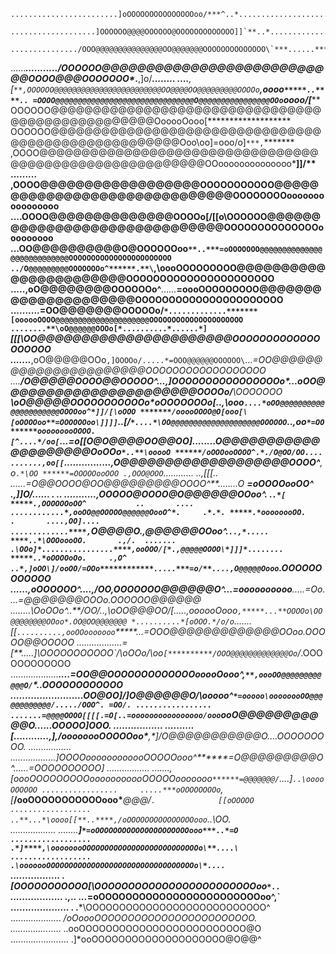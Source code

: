     ........................]oOOOOOOOOOOOOOOOoo/***^..*..............................*****..         
      ...................]OOOOOO@@@@OOOOOO@OOOOOOOOOOOOO]]`**..*............................*****... 
       .............../OOO@@@@@@@@@@@@@@@OO@@@@@@@OOOOOOOOOOOOOO\`***......***.........*****^***....*
......***.........../OOOOOO@@@@@@@@@@@@@@@@@@@@@@@@@@@OOOO@@@OOOOOOO\**********.******,]o/***........
       ....**,[`**,OOOOOO@@@@@@@@@@@@@@@@@@@@@@@@OO@@@@OO@@@@@@@@@OOOOo`**********,oooo`*****..****..
                 =OOOO@@@@@@@@@@@@@@@@@@@@@@@@@@@@@@@O@@@@@@@@@@@@@@@@OOo`*****oooo/[****************
                 OOOOOO@@@@@@@@@@@@@@@@@@@@@@@@@@@@@@@@@@@@@@@@@@@@@@@@@OooooOooo[*******************
                OOOOOO@@@@@@@@@@@@@@@@@@@@@@@@@@@@@@@@@@@@@@@@@@@@@@@@@@@@Ooo\oo]=ooo/o]`***,`*******
              ,OOOO@@@@@@@@@@@@@@@@@@@@@@@@@@@@@@@@@@@@@@@@@@@@@@@@@@@@@@@@OOoooooooooooooo\***]]/\**
  .........  ,OOOO@@@@@@@@@@@@@@@@@@OOOOOOOOOOO@@@@@@@@@@@@@@@@@@@@@@@@@@@@@@OOOOOOOOoooooooooooooooo
         ....OOOO@@@@@@@@@@@@@@OOOOo[/[[o\OOOOOO@@@@@@@@@@@@@@@@@@@@@@@@@@@@@@OOOOOOOOOOOOOOooooooooo
         ...OO@@@@@@@@@@O@OOOOOOoo`**..***=oOOOOOOO@@@@@@@@@@@@@@@@@@@@@@@@@@@OOOOOOOOOOOOOOOOOOOOOOO
         ../O@@@@@@@@@OOOOOOOo^******.**\`,\oooOOOOOOOOO@@@@@@@@@@@@@@@@@@@@@@@OOOOOOOOOOOOOOOOOOOOOO
     .....,oO@@@@@@@@OOOOOOo^***......*******=oooOOOOOOOOO@@@@@@@@@@@@@@@@@@@@@OOOOOOOOOOOOOOOOOOOOOO
..........=OO@@@@@@@OOOOOo/`*.............*******[oooooOOOO@@@@@@@@@@@@@@@@@@@@@OOOOOOOOOOOOOOOOOOOOO
........**\oO@@@@@@OOOo[*..........*......*]`*********[[[\OO@@@@@@@@@@@@@@@@@@@@@@OOOOOOOOOOOOOOOOOOO
.......***,oO@@@@@OOo`,]OOOOo/.....*=OOO@@@@@@OOOOOO\`...*=OO@@@@@@@@@@@@@@@@@@@@@@OOOOOOOOOOOOOOOOOO
....*******/O@@@@@OOOO@@OOOOO^*...,]OOOOOOOOOOOOOOOOo\*...*oOO@@@@@@@@@@@@@@@@@@@@@@OOOOo/***\OOOOOOO
**********\oO@@@@@OOOOOOOOOOOo\***oOOOOOOOo[**..*,\ooo`....*oOO@@@@@@@@@@@@@@@@@@@@@OOOOoo^*]]/[\oOOO
*******/ooooOOOO@O[ooo[\[oOOOOoo**=OOOOOOoo\]]]]`..*[/`*....*\OO@@@@@@@@@@@@@@@@@@@@OOOOOO`..,oo`*=OO
******ooooooooOOOO.[^....*/oo[`*...=o[[*O@O@@@@OO@@OO]........*O@@@@@@@@@@@@@@@@@@@@OoOOo`*..**\ooooO
******/oOOOooOOOO^.*./O@OO/OO.... .......,oo[[`................,O@@@@@@@@@@@@@@@@@@@OOOO^****,o`.*\OO
******=OOOOOooOOO .,OOO@OOO`............  ..,[[[..        ......=O@@OOOO@OO@@@@@@@@@OOOO^**.....*...O
******=oOOOOooOO^   .,]]O/...... .    ..              ...........,OOOOO@OOOO@O@@@@@@OOoo^*.     .`.*[
*****.,OOOOOOoOO^           ..       ....            ............*,ooOO@@OOOOO@@@@@@OooO^*.     .*.*.
*****.*oooooooOO.          .       ....,OO]....   .............****,`*O@@@@O.,@@@@@@OOoo^.*`..,*.....
****..*\OOOoooOO.       .,/.  .......   .\OOo]*................****,ooOOO/[*.,@@@@@OOOO\*]]]*........
*****..*oOOOOoOo.     .,O^ ..*,]oOO\]/ooOO/=OOo************.....***=o/**....,O@@@@@Oooo`.OOOOOOOOOOOO
**......,oOOOOOO^....,/OO\,OOOOOOO@@@@@@O^...=oooooooooo****.*....*=Oo*....=@@@@@@@OOOo*.OOOOOO@@@@@@
*........*\OoOOo^..**/OO/..,\oOO@@@OO/[.....*,oooooOooo`,*****...**OOOOo\OO@@@@@@@@OOoo*.OO@OO@@@@@@@
*..........*[oOOO.*/o/o`.......[[`..........,ooOOooooooo`*****..*.=OOO@@@@@@@@@@@@@OOoo*.OOOOO@@OOOOO
..................*=[**.....]\OOOOOOOOOOO\`*/\oOOo/\oo`[**********/OOO@@@@@@@@@@@@@Oo`/*.OOOOOOOOOOOO
...................***....=OO@@OOOOOOOOOOOOOooooOooo^********,`**,oooOO@@@@@@@@@@@@O/`*..OOOOOOOOOOOO
.........................*OO@OO\]/\]O@@@@@@O/\ooooo^*`*=ooooo\oooooooOO@@@@@@@@@@@@/...../OOO^. =OO/.
.................  .......=@@@@OOOO[[[[.=O[..=oooooooooooooooo/ooo`*ooO@@@@@@@@@@@O......OOOOO\]OOO. 
...............*.. ..........[............,]**,/oooooooOOOOOoo\***,*]/O@@@@@@@@@@@O...**.OOOOOOOOO\. 
.................   ..................]OOOOoooooooooooOOOOOooo^*******=O@@@@@@@@@O^......=OOOOOOOOOO]
.................    .......,[oooOOOOOOOOOooooooooooOOOOOooooooo`******=@@@@@@@/`....*]`..\ooooOOOOOO
.................     .....***oOOOOOOOOo`,[*****/ooOOOOOOOOOOOooo\******\@@@/`.              [[oOOOOO
..................     ..**...*\oooo[[**..****,/oOOOOOOOOOOOOOOOooo`**.*.\OO.                        
..................      ..*......******]`*=oOOOOOOOOOOOOOOOOOOOOOooo***..*=O                         
..................       .*]****,\oooooooOOOOOOOOOOOOOOOOOOOOOOOOOOo\**....\                         
..................         .\ooooooOOOOOOOOOOOOOOOOOOOOOOOOOOOOOOOOOo\*....`                         
...............*..            .[OOOOOOOOOOO[\OOOOOOOOOOOOOOOOOOOOOOOOoo`*..`                         
...............*...                 .,.. ...*=oOOOOOOOOOOOOOOOOOOOOOOOOoo^,`                         
....................                 .    .**\*\OOOOOOOOOOOOOOOOOOOOOOOOOOO^                         
....................                        */oOoooOOOOOOOOOOOOOOOOOOOOOOOO.                         
...............*.....                       ..ooOOOOOOOOOOOOOOOOOOOOOOOOO@O                          
.......................                      .]*ooOOOOOOOOOOOOOOOOOOOO@O@@^                          